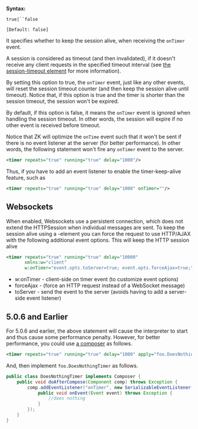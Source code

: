 **Syntax:**

<timer-keep-alive>`true|``false`</timer-keep-alive>

`[Default: false]`

It specifies whether to keep the session alive, when receiving the
`onTimer` event.

A session is considered as timeout (and then invalidated), if it doesn't
receive any client requests in the specified timeout interval (see [the
session-timeout
element](ZK_Configuration_Reference/zk.xml/The_session-config_Element/The_session-timeout_Element)
for more information).

By setting this option to true, the `onTimer` event, just like any other
events, will reset the session timeout counter (and then keep the
session alive until timeout). Notice that, if this option is true and
the timer is shorter than the session timeout, the session won't be
expired.

By default, if this option is false, it means the `onTimer` event is
ignored when handling the session timeout. In other words, the session
will expire if no other event is received before timeout.

Notice that ZK will optimize the `onTime` event such that it won't be
sent if there is no event listener at the server (for better
performance). In other words, the following statement won't fire any
`onTimer` event to the server.

``` xml
<timer repeats="true" running="true" delay="1000"/>
```

Thus, if you have to add an event listener to enable the
timer-keep-alive feature, such as

``` xml
<timer repeats="true" running="true" delay="1000" onTimer=""/>
```

## Websockets

When enabled, Websockets use a persistent connection, which does not
extend the HTTPSession when individual messages are sent. To keep the
session alive using a <timer>-element you can force the request to use
HTTP/AJAX with the following additional event options. This will keep
the HTTP session alive

``` xml
<timer repeats="true" running="true" delay="10000"
       xmlns:w="client"
       w:onTimer="event.opts.toServer=true; event.opts.forceAjax=true;" />
```

- w:onTimer - client-side on timer event (to customize event options)
- forceAjax - (force an HTTP request instead of a WebSocket message)
- toServer - send the event to the server (avoids having to add a
  server-side event listener)

## 5.0.6 and Earlier

For 5.0.6 and earlier, the above statement will cause the interpreter to
start and thus cause some performance penalty. However, for better
performance, you could use [a
composer](ZK_Developer's_Reference/MVC/Controller/Composer)
as follows.

``` xml
<timer repeats="true" running="true" delay="1000" apply="foo.DoesNothingTimer"/>
```

And, then implement `foo.DoesNothingTimer` as follows.

``` java
public class DoesNothingTimer implements Composer {
    public void doAfterCompose(Component comp) throws Exception {
        comp.addEventListener("onTimer", new SerializableEventListener() {
            public void onEvent(Event event) throws Exception {
                //does nothing
            }
        });
    }
}
```


